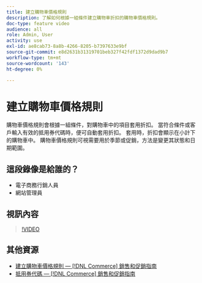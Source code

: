 ```yaml
---
title: 建立購物車價格規則
description: 了解如何根據一組條件建立購物車折扣的購物車價格規則。
doc-type: feature video
audience: all
role: Admin, User
activity: use
exl-id: ae8cab73-8a8b-4266-8205-b7397633e9bf
source-git-commit: e8d2631b31319701beb327f42fdf1372d9dad9b7
workflow-type: tm+mt
source-wordcount: '143'
ht-degree: 0%

---
```


# 建立購物車價格規則

購物車價格規則會根據一組條件，對購物車中的項目套用折扣。 當符合條件或客戶輸入有效的抵用券代碼時，便可自動套用折扣。 套用時，折扣會顯示在小計下的購物車中。 購物車價格規則可視需要用於季節或促銷，方法是變更其狀態和日期範圍。

## 這段錄像是給誰的？

- 電子商務行銷人員
- 網站管理員

## 視訊內容

>[!VIDEO](https://video.tv.adobe.com/v/343835?quality=12&learn=on)

## 其他資源

- [建立購物車價格規則 —  [!DNL Commerce] 銷售和促銷指南](https://experienceleague.adobe.com/docs/commerce-admin/marketing/promotions/cart-rules/price-rules-cart-create.html)
- [抵用券代碼 —  [!DNL Commerce] 銷售和促銷指南](https://experienceleague.adobe.com/docs/commerce-admin/marketing/promotions/cart-rules/price-rules-cart-coupon.html)
